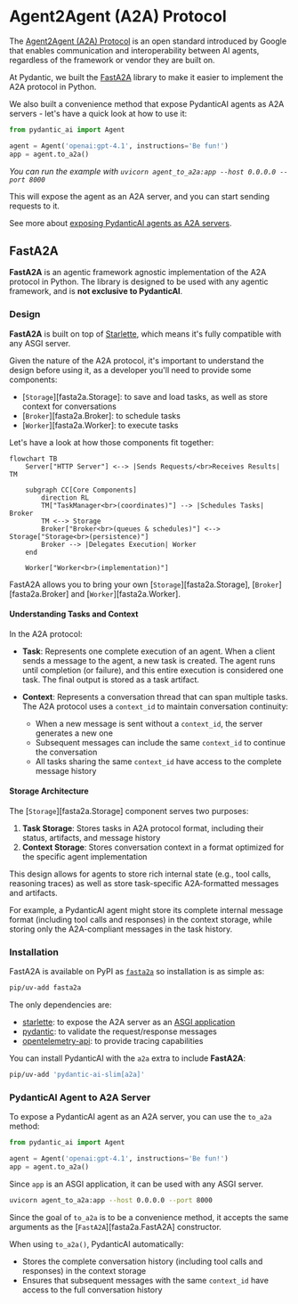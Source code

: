 # Agent2Agent (A2A) Protocol

The [Agent2Agent (A2A) Protocol](https://google.github.io/A2A/) is an open standard introduced by Google that enables
communication and interoperability between AI agents, regardless of the framework or vendor they are built on.

At Pydantic, we built the [FastA2A](#fasta2a) library to make it easier to implement the A2A protocol in Python.

We also built a convenience method that expose PydanticAI agents as A2A servers - let's have a quick look at how to use it:

```py {title="agent_to_a2a.py" hl_lines="4"}
from pydantic_ai import Agent

agent = Agent('openai:gpt-4.1', instructions='Be fun!')
app = agent.to_a2a()
```

_You can run the example with `uvicorn agent_to_a2a:app --host 0.0.0.0 --port 8000`_

This will expose the agent as an A2A server, and you can start sending requests to it.

See more about [exposing PydanticAI agents as A2A servers](#pydanticai-agent-to-a2a-server).

## FastA2A

**FastA2A** is an agentic framework agnostic implementation of the A2A protocol in Python.
The library is designed to be used with any agentic framework, and is **not exclusive to PydanticAI**.

### Design

**FastA2A** is built on top of [Starlette](https://starlette.io), which means it's fully compatible with any ASGI server.

Given the nature of the A2A protocol, it's important to understand the design before using it, as a developer
you'll need to provide some components:

- [`Storage`][fasta2a.Storage]: to save and load tasks, as well as store context for conversations
- [`Broker`][fasta2a.Broker]: to schedule tasks
- [`Worker`][fasta2a.Worker]: to execute tasks

Let's have a look at how those components fit together:

```mermaid
flowchart TB
    Server["HTTP Server"] <--> |Sends Requests/<br>Receives Results| TM

    subgraph CC[Core Components]
        direction RL
        TM["TaskManager<br>(coordinates)"] --> |Schedules Tasks| Broker
        TM <--> Storage
        Broker["Broker<br>(queues & schedules)"] <--> Storage["Storage<br>(persistence)"]
        Broker --> |Delegates Execution| Worker
    end

    Worker["Worker<br>(implementation)"]
```

FastA2A allows you to bring your own [`Storage`][fasta2a.Storage], [`Broker`][fasta2a.Broker] and [`Worker`][fasta2a.Worker].

#### Understanding Tasks and Context

In the A2A protocol:

- **Task**: Represents one complete execution of an agent. When a client sends a message to the agent, a new task is created. The agent runs until completion (or failure), and this entire execution is considered one task. The final output is stored as a task artifact.

- **Context**: Represents a conversation thread that can span multiple tasks. The A2A protocol uses a `context_id` to maintain conversation continuity:
  - When a new message is sent without a `context_id`, the server generates a new one
  - Subsequent messages can include the same `context_id` to continue the conversation
  - All tasks sharing the same `context_id` have access to the complete message history

#### Storage Architecture

The [`Storage`][fasta2a.Storage] component serves two purposes:

1. **Task Storage**: Stores tasks in A2A protocol format, including their status, artifacts, and message history
2. **Context Storage**: Stores conversation context in a format optimized for the specific agent implementation

This design allows for agents to store rich internal state (e.g., tool calls, reasoning traces) as well as store task-specific A2A-formatted messages and artifacts.

For example, a PydanticAI agent might store its complete internal message format (including tool calls and responses) in the context storage, while storing only the A2A-compliant messages in the task history.


### Installation

FastA2A is available on PyPI as [`fasta2a`](https://pypi.org/project/fasta2a/) so installation is as simple as:

```bash
pip/uv-add fasta2a
```

The only dependencies are:

- [starlette](https://starlette.io): to expose the A2A server as an [ASGI application](https://asgi.readthedocs.io/en/latest/)
- [pydantic](https://pydantic.dev): to validate the request/response messages
- [opentelemetry-api](https://opentelemetry-python.readthedocs.io/en/latest): to provide tracing capabilities

You can install PydanticAI with the `a2a` extra to include **FastA2A**:

```bash
pip/uv-add 'pydantic-ai-slim[a2a]'
```

### PydanticAI Agent to A2A Server

To expose a PydanticAI agent as an A2A server, you can use the `to_a2a` method:

```python {title="agent_to_a2a.py"}
from pydantic_ai import Agent

agent = Agent('openai:gpt-4.1', instructions='Be fun!')
app = agent.to_a2a()
```

Since `app` is an ASGI application, it can be used with any ASGI server.

```bash
uvicorn agent_to_a2a:app --host 0.0.0.0 --port 8000
```

Since the goal of `to_a2a` is to be a convenience method, it accepts the same arguments as the [`FastA2A`][fasta2a.FastA2A] constructor.

When using `to_a2a()`, PydanticAI automatically:

- Stores the complete conversation history (including tool calls and responses) in the context storage
- Ensures that subsequent messages with the same `context_id` have access to the full conversation history
